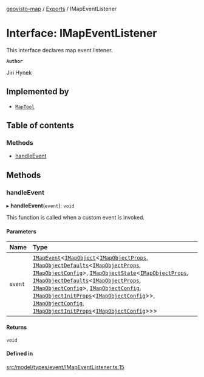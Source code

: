 [geovisto-map](../README.md) / [Exports](../modules.md) / IMapEventListener

# Interface: IMapEventListener

This interface declares map event listener.

**`Author`**

Jiri Hynek

## Implemented by

- [`MapTool`](../classes/MapTool.md)

## Table of contents

### Methods

- [handleEvent](IMapEventListener.md#handleevent)

## Methods

### handleEvent

▸ **handleEvent**(`event`): `void`

This function is called when a custom event is invoked.

#### Parameters

| Name | Type |
| :------ | :------ |
| `event` | [`IMapEvent`](IMapEvent.md)\<[`IMapObject`](IMapObject.md)\<[`IMapObjectProps`](../modules.md#imapobjectprops), [`IMapObjectDefaults`](IMapObjectDefaults.md)\<[`IMapObjectProps`](../modules.md#imapobjectprops), [`IMapObjectConfig`](../modules.md#imapobjectconfig)\>, [`IMapObjectState`](IMapObjectState.md)\<[`IMapObjectProps`](../modules.md#imapobjectprops), [`IMapObjectDefaults`](IMapObjectDefaults.md)\<[`IMapObjectProps`](../modules.md#imapobjectprops), [`IMapObjectConfig`](../modules.md#imapobjectconfig)\>, [`IMapObjectConfig`](../modules.md#imapobjectconfig), [`IMapObjectInitProps`](../modules.md#imapobjectinitprops)\<[`IMapObjectConfig`](../modules.md#imapobjectconfig)\>\>, [`IMapObjectConfig`](../modules.md#imapobjectconfig), [`IMapObjectInitProps`](../modules.md#imapobjectinitprops)\<[`IMapObjectConfig`](../modules.md#imapobjectconfig)\>\>\> |

#### Returns

`void`

#### Defined in

[src/model/types/event/IMapEventListener.ts:15](https://github.com/geovisto/geovisto-map/blob/e22d774889dbc28cc1ec62933ecf6bab6690f172/src/model/types/event/IMapEventListener.ts#L15)
